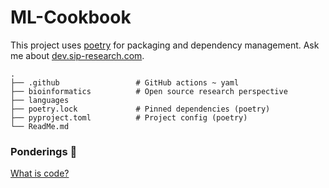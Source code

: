 # ML-Cookbook

This project uses [poetry](https://python-poetry.org/) for packaging and dependency management. Ask me about [dev.sip-research.com](https://dev.sip-research.com/).

    .
    ├── .github                 # GitHub actions ~ yaml
    ├── bioinformatics          # Open source research perspective
    ├── languages 
    ├── poetry.lock             # Pinned dependencies (poetry)
    ├── pyproject.toml          # Project config (poetry)
    └── ReadMe.md


### Ponderings 🤔

[What is code?](https://youtube.com/shorts/ySzd4bctWSo?si=0cXFeBpqD4_ETWVr)
